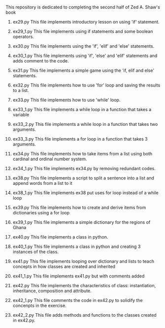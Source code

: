 This repository is dedicated to completing the second half of Zed A. Shaw's book

1. ex29.py
This file implements introductory lesson on using 'if' statement.

2. ex29_1.py
This file implements using if statements and some boolean operators.

3. ex30.py
This file implements using the 'if', 'elif' and 'else' statements.

4. ex30_1.py
This file implements using 'if', 'else' and 'elif' statements and adds comment to the code.

5. ex31.py
This file implements a simple game using the 'if, elif and else' statements.

6. ex32.py
This file implements how to use 'for' loop and saving the results to a list.

7. ex33.py
This file implements how to use 'while' loop.

8. ex33_1.py
This file implements a while loop in a function that takes a variable

9. ex33_2.py
This file implements a while loop in a function that takes two arguments.

10. ex33_3.py
This file implements a for loop in a function that takes 3 arguments.

11. ex34.py
This file implements how to take items from a list using both cardinal and ordinal number system.

12. ex34_1.py
This file implements ex34.py by removing redundant codes.

13. ex38.py
This file implements a script to split a sentence into a list and append words from a list to it

14. ex38_1.py
This file implements ex38 put uses for loop instead of a while loop

15. ex39.py
This file implements how to create and derive items from dictionaries using a for loop

16. ex39_1.py
This file implements a simple dictionary for the regions of Ghana

17. ex40.py
This file implements a class in python.

18. ex40_1.py
This file implements a class in python and creating 3 instances of the class.

19. ex41.py
This file implements looping over dictionary and lists to teach concepts in how classes are created and inherited

20. ex41_1.py
This file implements ex41.py but with comments added

21. ex42.py
This file implements the characteristics of class: instantiation, inheritance, composition and attribute.

22. ex42_1.py
This file comments the code in ex42.py to solidify the concenpts in the exercise.

23. ex42_2.py
This file adds methods and functions to the classes created in ex42.py.

